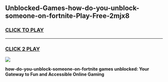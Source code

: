 
## Unblocked-Games-how-do-you-unblock-someone-on-fortnite-Play-Free-2mjx8
<h3>
<a href="https://premium76.site?title=how-do-you-unblock-someone-on-fortnite&ref=19M">CLICK TO PLAY</a></h3>
<hr>

<h3>
<a href="https://premium76.site?title=how-do-you-unblock-someone-on-fortnite&ref=19M">CLICK 2 PLAY</a>
  
</h3>

<a href="https://premium76.site?title=how-do-you-unblock-someone-on-fortnite&ref=19M"><img src="https://clearcache.store/games.png"></a>


**how-do-you-unblock-someone-on-fortnite games unblocked: Your Gateway to Fun and Accessible Online Gaming**
